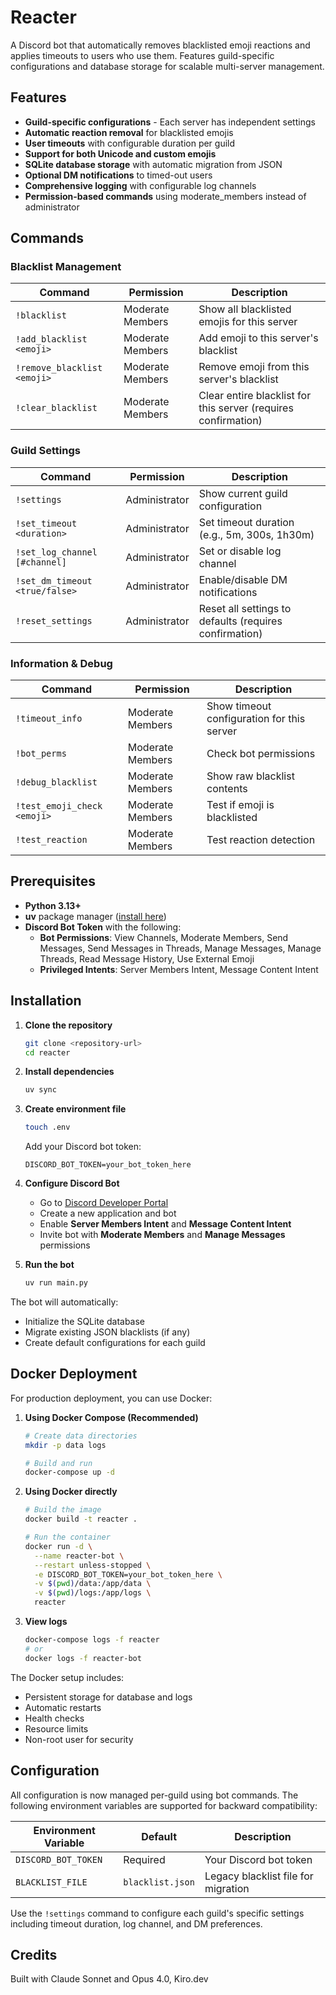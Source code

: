 # Reacter

A Discord bot that automatically removes blacklisted emoji reactions and applies timeouts to users who use them. Features guild-specific configurations and database storage for scalable multi-server management.

## Features

- **Guild-specific configurations** - Each server has independent settings
- **Automatic reaction removal** for blacklisted emojis
- **User timeouts** with configurable duration per guild
- **Support for both Unicode and custom emojis**
- **SQLite database storage** with automatic migration from JSON
- **Optional DM notifications** to timed-out users
- **Comprehensive logging** with configurable log channels
- **Permission-based commands** using moderate_members instead of administrator

## Commands

### Blacklist Management
| Command | Permission | Description |
|---------|------------|-------------|
| ```!blacklist``` | Moderate Members | Show all blacklisted emojis for this server |
| ```!add_blacklist <emoji>``` | Moderate Members | Add emoji to this server's blacklist |
| ```!remove_blacklist <emoji>``` | Moderate Members | Remove emoji from this server's blacklist |
| ```!clear_blacklist``` | Moderate Members | Clear entire blacklist for this server (requires confirmation) |

### Guild Settings
| Command | Permission | Description |
|---------|------------|-------------|
| ```!settings``` | Administrator | Show current guild configuration |
| ```!set_timeout <duration>``` | Administrator | Set timeout duration (e.g., 5m, 300s, 1h30m) |
| ```!set_log_channel [#channel]``` | Administrator | Set or disable log channel |
| ```!set_dm_timeout <true/false>``` | Administrator | Enable/disable DM notifications |
| ```!reset_settings``` | Administrator | Reset all settings to defaults (requires confirmation) |

### Information & Debug
| Command | Permission | Description |
|---------|------------|-------------|
| ```!timeout_info``` | Moderate Members | Show timeout configuration for this server |
| ```!bot_perms``` | Moderate Members | Check bot permissions |
| ```!debug_blacklist``` | Moderate Members | Show raw blacklist contents |
| ```!test_emoji_check <emoji>``` | Moderate Members | Test if emoji is blacklisted |
| ```!test_reaction``` | Moderate Members | Test reaction detection |

## Prerequisites

- **Python 3.13+**
- **uv** package manager ([install here](https://docs.astral.sh/uv/getting-started/installation/))
- **Discord Bot Token** with the following:
  - **Bot Permissions**: View Channels, Moderate Members, Send Messages, Send Messages in Threads, Manage Messages, Manage Threads, Read Message History, Use External Emoji
  - **Privileged Intents**: Server Members Intent, Message Content Intent

## Installation

1. **Clone the repository**
   ```bash
   git clone <repository-url>
   cd reacter
   ```

2. **Install dependencies**
   ```bash
   uv sync
   ```

3. **Create environment file**
   ```bash
   touch .env
   ```

   Add your Discord bot token:
   ```env
   DISCORD_BOT_TOKEN=your_bot_token_here
   ```

4. **Configure Discord Bot**
   - Go to [Discord Developer Portal](https://discord.com/developers/applications)
   - Create a new application and bot
   - Enable **Server Members Intent** and **Message Content Intent**
   - Invite bot with **Moderate Members** and **Manage Messages** permissions

5. **Run the bot**
   ```bash
   uv run main.py
   ```

The bot will automatically:
- Initialize the SQLite database
- Migrate existing JSON blacklists (if any)
- Create default configurations for each guild

## Docker Deployment

For production deployment, you can use Docker:

1. **Using Docker Compose (Recommended)**
   ```bash
   # Create data directories
   mkdir -p data logs
   
   # Build and run
   docker-compose up -d
   ```

2. **Using Docker directly**
   ```bash
   # Build the image
   docker build -t reacter .
   
   # Run the container
   docker run -d \
     --name reacter-bot \
     --restart unless-stopped \
     -e DISCORD_BOT_TOKEN=your_bot_token_here \
     -v $(pwd)/data:/app/data \
     -v $(pwd)/logs:/app/logs \
     reacter
   ```

3. **View logs**
   ```bash
   docker-compose logs -f reacter
   # or
   docker logs -f reacter-bot
   ```

The Docker setup includes:
- Persistent storage for database and logs
- Automatic restarts
- Health checks
- Resource limits
- Non-root user for security

## Configuration

All configuration is now managed per-guild using bot commands. The following environment variables are supported for backward compatibility:

| Environment Variable | Default | Description |
|---------------------|---------|-------------|
| ```DISCORD_BOT_TOKEN``` | Required | Your Discord bot token |
| ```BLACKLIST_FILE``` | ```blacklist.json``` | Legacy blacklist file for migration |

Use the ```!settings``` command to configure each guild's specific settings including timeout duration, log channel, and DM preferences.

## Credits
Built with Claude Sonnet and Opus 4.0, Kiro.dev
